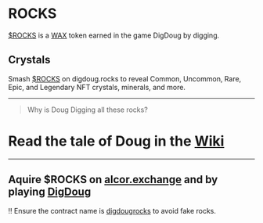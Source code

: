 # ROCKS
[$ROCKS](https://wax.alcor.exchange/trade/rocks-digdougrocks_wax-eosio.token) is a [WAX](https://wax.io/) token earned in the game DigDoug by digging. 

## Crystals
Smash [$ROCKS](https://wax.alcor.exchange/trade/rocks-digdougrocks_wax-eosio.token) on digdoug.rocks to reveal Common, Uncommon, Rare, Epic, and Legendary NFT crystals, minerals, and more.

___

> Why is Doug Digging all these rocks? 

# Read the tale of Doug in the [Wiki](https://github.com/dougbutner/ROCKS/wiki)


___


## Aquire $ROCKS on [alcor.exchange](https://wax.alcor.exchange/trade/rocks-digdougrocks_wax-eosio.token) and by playing [DigDoug](digdoug.rocks)


‼️ Ensure the contract name is [digdougrocks](https://wax.bloks.io/account/digdougrocks) to avoid fake rocks.




